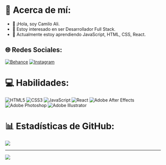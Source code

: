 # 💫 Acerca de mí:
- 👋 ¡Hola, soy Camilo Ali.
- 👀 Estoy interesado en ser Desarrollador Full Stack.
- 🌱 Actualmente estoy aprendiendo JavaScript, HTML, CSS, React.


## 🌐 Redes Sociales:
[![Behance](https://img.shields.io/badge/Behance-1769ff?logo=behance&logoColor=white)](https://behance.net/camiloali) [![Instagram](https://img.shields.io/badge/Instagram-%23E4405F.svg?logo=Instagram&logoColor=white)](https://instagram.com/camiloaliv2) 

# 💻 Habilidades:
![HTML5](https://img.shields.io/badge/html5-%23E34F26.svg?style=for-the-badge&logo=html5&logoColor=white) ![CSS3](https://img.shields.io/badge/css3-%231572B6.svg?style=for-the-badge&logo=css3&logoColor=white) ![JavaScript](https://img.shields.io/badge/javascript-%23323330.svg?style=for-the-badge&logo=javascript&logoColor=%23F7DF1E) ![React](https://img.shields.io/badge/react-%2320232a.svg?style=for-the-badge&logo=react&logoColor=%2361DAFB) ![Adobe After Effects](https://img.shields.io/badge/Adobe%20After%20Effects-9999FF.svg?style=for-the-badge&logo=Adobe%20After%20Effects&logoColor=white) ![Adobe Photoshop](https://img.shields.io/badge/adobephotoshop-%2331A8FF.svg?style=for-the-badge&logo=adobephotoshop&logoColor=white) ![Adobe Illustrator](https://img.shields.io/badge/adobeillustrator-%23FF9A00.svg?style=for-the-badge&logo=adobeillustrator&logoColor=white)
# 📊 Estadísticas de GitHub:
![](https://github-readme-stats.vercel.app/api?username=camiloali&theme=dark&hide_border=true&include_all_commits=false&count_private=true)<br/>

---
[![](https://visitcount.itsvg.in/api?id=camiloali&label=Profile%20Views&color=2&icon=4&pretty=true)](https://visitcount.itsvg.in)
